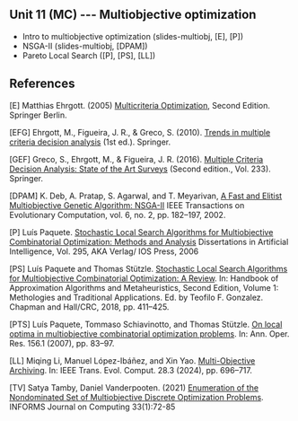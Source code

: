 ## Unit 11 (MC) --- Multiobjective optimization

- Intro to multiobjective optimization (slides-multiobj, [E], [P])
- NSGA-II (slides-multiobj, [DPAM])
- Pareto Local Search ([P], [PS], [LL])

## References

[E] Matthias Ehrgott. (2005) [Multicriteria Optimization](https://doi.org/10.1007/3-540-27659-9), Second
  Edition. Springer Berlin.

[EFG] Ehrgott, M., Figueira, J. R., & Greco, S. (2010). [Trends in multiple
criteria decision analysis](https://doi.org/10.1007/978-1-4419-5904-1) (1st ed.). Springer.

[GEF] Greco, S., Ehrgott, M., & Figueira, J. R. (2016). [Multiple Criteria
Decision Analysis: State of the Art
Surveys](https://doi.org/10.1007/978-1-4939-3094-4) (Second edition., Vol. 233).
Springer.

[DPAM] K. Deb, A. Pratap, S. Agarwal, and T. Meyarivan, [A Fast and Elitist
  Multiobjective Genetic Algorithm:
  NSGA-II](https://doi.org/10.1109/4235.996017) IEEE Transactions on
  Evolutionary Computation, vol. 6, no. 2, pp. 182–197, 2002.

[P] Luís Paquete. [Stochastic Local Search Algorithms for Multiobjective
Combinatorial Optimization: Methods and
Analysis](https://www.iospress.com/node15242/books/stochastic-local-search-algorithms-for-multiobjective-combinatorial-optimization)
Dissertations in Artificial Intelligence, Vol. 295, AKA Verlag/ IOS Press, 2006

[PS] Luís Paquete and Thomas Stützle. [Stochastic Local Search Algorithms for
Multiobjective Combinatorial Optimization: A
Review](https://doi.org/10.1201/9781351236423-24). In: Handbook of Approximation
Algorithms and Metaheuristics, Second Edition, Volume 1: Methologies and
Traditional Applications.  Ed. by Teofilo F. Gonzalez. Chapman and Hall/CRC,
2018, pp. 411–425.  

[PTS] Luís Paquete, Tommaso Schiavinotto, and Thomas Stützle. [On local optima
in multiobjective combinatorial optimization
problems](https://doi.org/10.1007/s10479-007-0230-0). In: Ann. Oper. Res. 156.1
(2007), pp. 83–97.

[LL] Miqing Li, Manuel López-Ibáñez, and Xin Yao. [Multi-Objective
Archiving](https://doi.org/10.1109/TEVC.2023.3314152). In: IEEE Trans.  Evol.
Comput. 28.3 (2024), pp. 696–717. 

[TV] Satya Tamby, Daniel Vanderpooten. (2021) [Enumeration of the
  Nondominated Set of Multiobjective Discrete Optimization
  Problems](https://doi.org/10.1287/ijoc.2020.0953). INFORMS Journal on
  Computing 33(1):72-85
